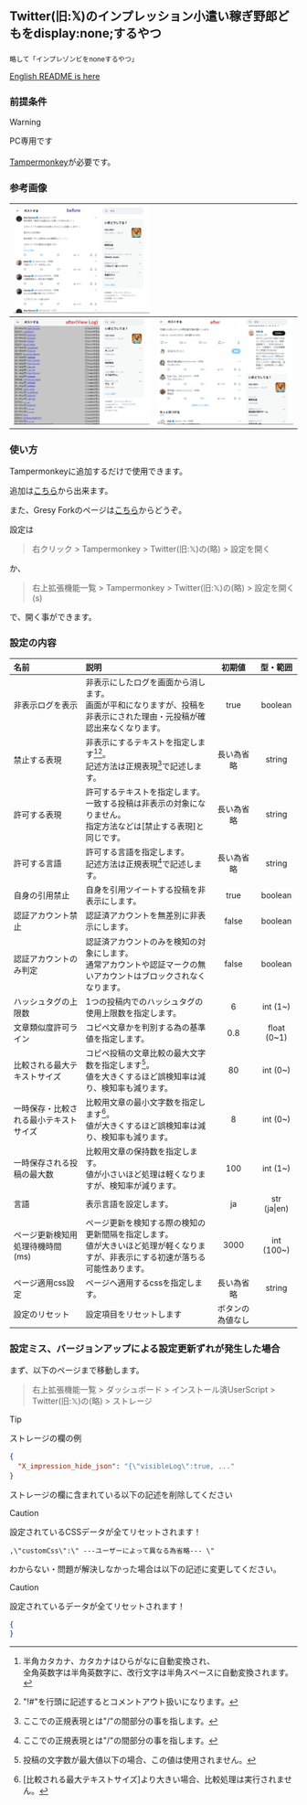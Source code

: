 ## Twitter(旧:𝕏)のインプレッション小遣い稼ぎ野郎どもをdisplay:none;するやつ

<sub>略して「インプレゾンビをnoneするやつ」</sub>

[English README is here](README_en.md)

### 前提条件
> [!WARNING]
> PC専用です
> <br>
> <br>
> [Tampermonkey](https://chromewebstore.google.com/detail/tampermonkey/dhdgffkkebhmkfjojejmpbldmpobfkfo)が必要です。

### 参考画像
|![before](image/before.png)||
|:---:|:---:|
|![after1](image/after1.png)|![after2](image/after2.png)|

### 使い方
Tampermonkeyに追加するだけで使用できます。

追加は[こちら](https://github.com/hi2ma-bu4/X_impression_hide/raw/main/script.user.js)から出来ます。

また、Gresy Forkのページは[こちら](https://greasyfork.org/ja/scripts/484303-twitter-%E6%97%A7-%F0%9D%95%8F-%E3%81%AE%E3%82%A4%E3%83%B3%E3%83%97%E3%83%AC%E3%83%83%E3%82%B7%E3%83%A7%E3%83%B3%E5%B0%8F%E9%81%A3%E3%81%84%E7%A8%BC%E3%81%8E%E9%87%8E%E9%83%8E%E3%81%A9%E3%82%82%E3%82%92display-none-%E3%81%99%E3%82%8B%E3%82%84%E3%81%A4)からどうぞ。

設定は
> 右クリック > Tampermonkey > Twitter(旧:𝕏)の(略) > 設定を開く

か、
> 右上拡張機能一覧 > Tampermonkey > Twitter(旧:𝕏)の(略) > 設定を開く(s)

で、開く事ができます。

### 設定の内容
|名前|説明|初期値|型・範囲|
|:---|:---|:---:|:---:|
|非表示ログを表示|非表示にしたログを画面から消します。<br>画面が平和になりますが、投稿を非表示にされた理由・元投稿が確認出来なくなります。|true|boolean|
|禁止する表現|非表示にするテキストを指定します[^1][^2]。<br>記述方法は正規表現[^3]で記述します。|長い為省略|string|
|許可する表現|許可するテキストを指定します。<br>一致する投稿は非表示の対象になりません。<br>指定方法などは[禁止する表現]と同じです。|長い為省略|string|
|許可する言語|許可する言語を指定します。<br>記述方法は正規表現[^3]で記述します。|長い為省略|string|
|自身の引用禁止|自身を引用ツイートする投稿を非表示にします。|true|boolean|
|認証アカウント禁止|認証済アカウントを無差別に非表示にします。|false|boolean|
|認証アカウントのみ判定|認証済アカウントのみを検知の対象にします。<br>通常アカウントや認証マークの無いアカウントはブロックされなくなります。|false|boolean|
|ハッシュタグの上限数|1つの投稿内でのハッシュタグの使用上限数を指定します。|6|int (1~)|
|文章類似度許可ライン|コピペ文章かを判別する為の基準値を指定します。|0.8|float (0~1)|
|比較される最大テキストサイズ|コピペ投稿の文章比較の最大文字数を指定します[^4]。<br>値を大きくするほど誤検知率は減り、検知率も減ります。|80|int (0~)|
|一時保存・比較される最小テキストサイズ|比較用文章の最小文字数を指定します[^5]。<br>値が大きくするほど誤検知率は減り、検知率も減ります。|8|int (0~)|
|一時保存される投稿の最大数|比較用文章の保持数を指定します。<br>値が小さいほど処理は軽くなりますが、検知率が減ります。|100|int (1~)|
|言語|表示言語を設定します。|ja|str (ja\|en)|
|ページ更新検知用処理待機時間(ms)|ページ更新を検知する際の検知の更新間隔を指定します。<br>値が大きいほど処理が軽くなりますが、非表示にする初速が落ちる可能性あります。|3000|int (100~)|
|ページ適用css設定|ページへ適用するcssを指定します。|長い為省略|string|
|設定のリセット|設定項目をリセットします|ボタンの為値なし||

[^1]: 半角カタカナ、カタカナはひらがなに自動変換され、<br>全角英数字は半角英数字に、改行文字は半角スペースに自動変換されます。
[^2]: "!#"を行頭に記述するとコメントアウト扱いになります。
[^3]: ここでの正規表現とは"/"の間部分の事を指します。
[^4]: 投稿の文字数が最大値以下の場合、この値は使用されません。
[^5]: [比較される最大テキストサイズ]より大きい場合、比較処理は実行されません。


### 設定ミス、バージョンアップによる設定更新ずれが発生した場合
まず、以下のページまで移動します。
> 右上拡張機能一覧 > ダッシュボード > インストール済UserScript > Twitter(旧:𝕏)の(略) > ストレージ

> [!TIP]
> ストレージの欄の例
> ```json
> {
>   "X_impression_hide_json": "{\"visibleLog\":true, ..."
> }
> ```

ストレージの欄に含まれている以下の記述を削除してください
> [!CAUTION]
> 設定されているCSSデータが全てリセットされます！
```
,\"customCss\":\" ---ユーザーによって異なる為省略--- \"
```

わからない・問題が解決しなかった場合は以下の記述に変更してください。
> [!CAUTION]
> 設定されているデータが全てリセットされます！

```json
{
}
```

